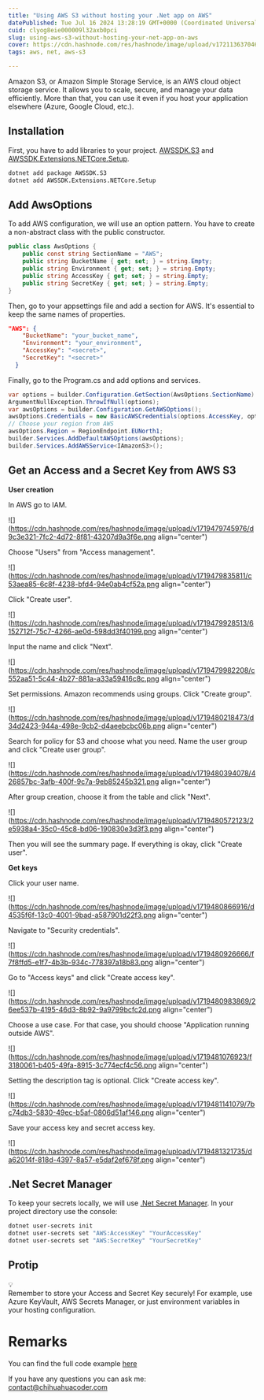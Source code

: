 ```yaml
---
title: "Using AWS S3 without hosting your .Net app on AWS"
datePublished: Tue Jul 16 2024 13:28:19 GMT+0000 (Coordinated Universal Time)
cuid: clyog8eie000009l32axb0pci
slug: using-aws-s3-without-hosting-your-net-app-on-aws
cover: https://cdn.hashnode.com/res/hashnode/image/upload/v1721136370463/76ee0f6a-f6aa-4685-9e91-36f0626cc65d.jpeg
tags: aws, net, aws-s3

---
```


Amazon S3, or Amazon Simple Storage Service, is an AWS cloud object storage service. It allows you to scale, secure, and manage your data efficiently. More than that, you can use it even if you host your application elsewhere (Azure, Google Cloud, etc.).

## Installation

First, you have to add libraries to your project. [AWSSDK.S3](https://www.nuget.org/packages/AWSSDK.S3) and [AWSSDK.Extensions.NETCore.Setup](https://www.nuget.org/packages/AWSSDK.Extensions.NETCore.Setup).

```bash
dotnet add package AWSSDK.S3
dotnet add AWSSDK.Extensions.NETCore.Setup
```

## Add AwsOptions

To add AWS configuration, we will use an option pattern. You have to create a non-abstract class with the public constructor.

```csharp
public class AwsOptions {
    public const string SectionName = "AWS";
    public string BucketName { get; set; } = string.Empty;
    public string Environment { get; set; } = string.Empty;
    public string AccessKey { get; set; } = string.Empty;
    public string SecretKey { get; set; } = string.Empty;
}
```

Then, go to your appsettings file and add a section for AWS. It's essential to keep the same names of properties.

```json
"AWS": {
    "BucketName": "your_bucket_name",
    "Environment": "your_environment",
    "AccessKey": "<secret>",
    "SecretKey": "<secret>"
  }
```

Finally, go to the Program.cs and add options and services.

```csharp
var options = builder.Configuration.GetSection(AwsOptions.SectionName).Get<AwsOptions>();
ArgumentNullException.ThrowIfNull(options);
var awsOptions = builder.Configuration.GetAWSOptions();
awsOptions.Credentials = new BasicAWSCredentials(options.AccessKey, options.SecretKey);
// Choose your region from AWS
awsOptions.Region = RegionEndpoint.EUNorth1;
builder.Services.AddDefaultAWSOptions(awsOptions);
builder.Services.AddAWSService<IAmazonS3>();
```

## Get an Access and a Secret Key from AWS S3

**User creation**

In AWS go to IAM.

![](https://cdn.hashnode.com/res/hashnode/image/upload/v1719479745976/d9c3e321-7fc2-4d72-8f81-43207d9a3f6e.png align="center")

Choose "Users" from "Access management".

![](https://cdn.hashnode.com/res/hashnode/image/upload/v1719479835811/c53aea85-6c8f-4238-bfd4-94e0ab4cf52a.png align="center")

Click "Create user".

![](https://cdn.hashnode.com/res/hashnode/image/upload/v1719479928513/6152712f-75c7-4266-ae0d-598dd3f40199.png align="center")

Input the name and click "Next".

![](https://cdn.hashnode.com/res/hashnode/image/upload/v1719479982208/c552aa51-5c44-4b27-881a-a33a59416c8c.png align="center")

Set permissions. Amazon recommends using groups. Click "Create group".

![](https://cdn.hashnode.com/res/hashnode/image/upload/v1719480218473/d34d2423-944a-498e-9cb2-d4aeebcbc06b.png align="center")

Search for policy for S3 and choose what you need. Name the user group and click "Create user group".

![](https://cdn.hashnode.com/res/hashnode/image/upload/v1719480394078/426857bc-3afb-400f-9c7a-9eb85245b321.png align="center")

After group creation, choose it from the table and click "Next".

![](https://cdn.hashnode.com/res/hashnode/image/upload/v1719480572123/2e5938a4-35c0-45c8-bd06-190830e3d3f3.png align="center")

Then you will see the summary page. If everything is okay, click "Create user".

**Get keys**

Click your user name.

![](https://cdn.hashnode.com/res/hashnode/image/upload/v1719480866916/d4535f6f-13c0-4001-9bad-a587901d22f3.png align="center")

Navigate to "Security credentials".

![](https://cdn.hashnode.com/res/hashnode/image/upload/v1719480926666/f7f8ffd5-e1f7-4b3b-934c-778397a18b83.png align="center")

Go to "Access keys" and click "Create access key".

![](https://cdn.hashnode.com/res/hashnode/image/upload/v1719480983869/26ee537b-4195-46d3-8b92-9a9799bcfc2d.png align="center")

Choose a use case. For that case, you should choose "Application running outside AWS".

![](https://cdn.hashnode.com/res/hashnode/image/upload/v1719481076923/f3180061-b405-49fa-8915-3c774ecf4c56.png align="center")

Setting the description tag is optional. Click "Create access key".

![](https://cdn.hashnode.com/res/hashnode/image/upload/v1719481141079/7bc74db3-5830-49ec-b5af-0806d51af146.png align="center")

Save your access key and secret access key.

![](https://cdn.hashnode.com/res/hashnode/image/upload/v1719481321735/da62014f-818d-4397-8a57-e5daf2ef678f.png align="center")

## .Net Secret Manager

To keep your secrets locally, we will use [.Net Secret Manager](https://learn.microsoft.com/en-us/aspnet/core/security/app-secrets?view=aspnetcore-8.0&tabs=windows#secret-manager). In your project directory use the console:

```bash
dotnet user-secrets init
dotnet user-secrets set "AWS:AccessKey" "YourAccessKey"
dotnet user-secrets set "AWS:SecretKey" "YourSecretKey"
```

## Protip

<div data-node-type="callout">
<div data-node-type="callout-emoji">💡</div>
<div data-node-type="callout-text">Remember to store your Access and Secret Key securely! For example, use Azure KeyVault, AWS Secrets Manager, or just environment variables in your hosting configuration.</div>
</div>

# Remarks

You can find the full code example [here](https://github.com/Katarzyna-Kadziolka/Pathmaker/tree/develop/api/Pathmaker)

If you have any questions you can ask me:  
[contact@chihuahuacoder.com](mailto:contact@chihuahuacoder.com)